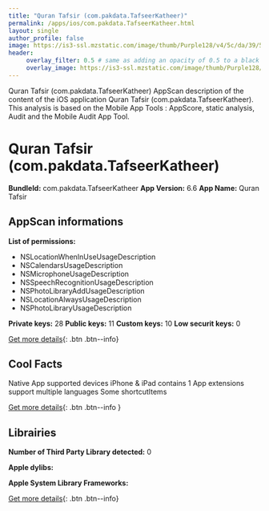 ```yaml
---
title: "Quran Tafsir (com.pakdata.TafseerKatheer)"
permalink: /apps/ios/com.pakdata.TafseerKatheer.html
layout: single
author_profile: false
image: https://is3-ssl.mzstatic.com/image/thumb/Purple128/v4/5c/da/39/5cda39ea-fdad-8add-3ecd-8c3c81b333b8/AppIcon-QTf-1x_U007emarketing-85-220-3.png/512x512bb.jpg
header: 
     overlay_filter: 0.5 # same as adding an opacity of 0.5 to a black background
     overlay_image: https://is3-ssl.mzstatic.com/image/thumb/Purple128/v4/5c/da/39/5cda39ea-fdad-8add-3ecd-8c3c81b333b8/AppIcon-QTf-1x_U007emarketing-85-220-3.png/512x512bb.jpg
---
```

Quran Tafsir (com.pakdata.TafseerKatheer) AppScan description of the content of the iOS application Quran Tafsir (com.pakdata.TafseerKatheer). This analysis is based on the Mobile App Tools : AppScore, static analysis, Audit and the Mobile Audit App Tool.

# Quran Tafsir (com.pakdata.TafseerKatheer)

**BundleId:** com.pakdata.TafseerKatheer
**App Version:** 6.6
**App Name:** Quran Tafsir


## AppScan informations 

**List of permissions:** 
- NSLocationWhenInUseUsageDescription
- NSCalendarsUsageDescription
- NSMicrophoneUsageDescription
- NSSpeechRecognitionUsageDescription
- NSPhotoLibraryAddUsageDescription
- NSLocationAlwaysUsageDescription
- NSPhotoLibraryUsageDescription
  
  
**Private keys:** 28
**Public keys:** 11
**Custom keys:** 10
**Low securit keys:** 0
  
[Get more details](/pricing.html){: .btn .btn--info}

## Cool Facts

Native App
supported devices iPhone & iPad
contains 1 App extensions
support multiple languages
Some shortcutItems 
  
[Get more details](/pricing.html){: .btn .btn--info }

## Librairies 
**Number of Third Party Library detected:** 0


**Apple dylibs:**


**Apple System Library Frameworks:**


  
[Get more details](/pricing.html){: .btn .btn--info}

